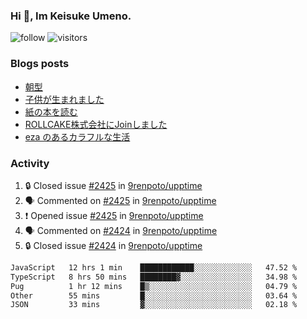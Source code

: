 ### Hi 👋, Im Keisuke Umeno.

<!--
**9renpoto/9renpoto** is a ✨ _special_ ✨ repository because its `README.md` (this file) appears on your GitHub profile.

Here are some ideas to get you started:

- 🔭 I’m currently working on ...
- 🌱 I’m currently learning ...
- 👯 I’m looking to collaborate on ...
- 🤔 I’m looking for help with ...
- 💬 Ask me about ...
- 📫 How to reach me: ...
- 😄 Pronouns: ...
- ⚡ Fun fact: ...
-->

![follow](https://img.shields.io/github/followers/9renpoto?label=Follow&style=social)
![visitors](https://komarev.com/ghpvc/?username=9renpoto&label=Profile%20views&color=0e75b6&style=flat)

### Blogs posts

<!-- BLOG-POST-LIST:START -->
- [朝型](https://9renpoto.win/entry/2024/05/29/im-an-early)
- [子供が生まれました](https://9renpoto.win/entry/2024/04/18/hello-world)
- [紙の本を読む](https://9renpoto.win/entry/2024/02/25/reading-papar-book)
- [ROLLCAKE株式会社にJoinしました](https://9renpoto.win/entry/2024/02/11/join)
- [eza のあるカラフルな生活](https://9renpoto.win/entry/2024/02/01/eza)
<!-- BLOG-POST-LIST:END -->

### Activity

<!--START_SECTION:activity-->
1. 🔒 Closed issue [#2425](https://github.com/9renpoto/upptime/issues/2425) in [9renpoto/upptime](https://github.com/9renpoto/upptime)
2. 🗣 Commented on [#2425](https://github.com/9renpoto/upptime/issues/2425#issuecomment-2189862294) in [9renpoto/upptime](https://github.com/9renpoto/upptime)
3. ❗ Opened issue [#2425](https://github.com/9renpoto/upptime/issues/2425) in [9renpoto/upptime](https://github.com/9renpoto/upptime)
4. 🗣 Commented on [#2424](https://github.com/9renpoto/upptime/issues/2424#issuecomment-2188629726) in [9renpoto/upptime](https://github.com/9renpoto/upptime)
5. 🔒 Closed issue [#2424](https://github.com/9renpoto/upptime/issues/2424) in [9renpoto/upptime](https://github.com/9renpoto/upptime)
<!--END_SECTION:activity-->

<!--START_SECTION:waka-->

```txt
JavaScript   12 hrs 1 min    ████████████░░░░░░░░░░░░░   47.52 %
TypeScript   8 hrs 50 mins   ████████▓░░░░░░░░░░░░░░░░   34.98 %
Pug          1 hr 12 mins    █▒░░░░░░░░░░░░░░░░░░░░░░░   04.79 %
Other        55 mins         █░░░░░░░░░░░░░░░░░░░░░░░░   03.64 %
JSON         33 mins         ▓░░░░░░░░░░░░░░░░░░░░░░░░   02.18 %
```

<!--END_SECTION:waka-->
